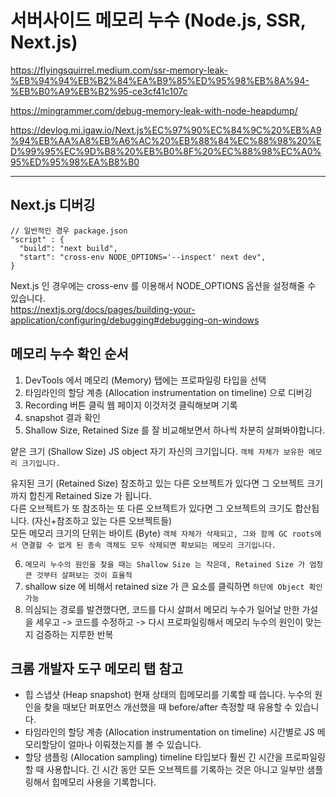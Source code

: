 # 서버사이드 메모리 누수 (Node.js, SSR, Next.js)

https://flyingsquirrel.medium.com/ssr-memory-leak-%EB%94%94%EB%B2%84%EA%B9%85%ED%95%98%EB%8A%94-%EB%B0%A9%EB%B2%95-ce3cf41c107c

https://mingrammer.com/debug-memory-leak-with-node-heapdump/

https://devlog.mi.igaw.io/Next.js%EC%97%90%EC%84%9C%20%EB%A9%94%EB%AA%A8%EB%A6%AC%20%EB%88%84%EC%88%98%20%ED%99%95%EC%9D%B8%20%EB%B0%8F%20%EC%88%98%EC%A0%95%ED%95%98%EA%B8%B0

---

## Next.js 디버깅

```
// 일반적인 경우 package.json
"script" : {
  "build": "next build",
  "start": "cross-env NODE_OPTIONS='--inspect' next dev",
}
```

Next.js 인 경우에는 cross-env 를 이용해서 NODE_OPTIONS 옵션을 설정해줄 수 있습니다.  
https://nextjs.org/docs/pages/building-your-application/configuring/debugging#debugging-on-windows

## 메모리 누수 확인 순서

1. DevTools 에서 메모리 (Memory) 탭에는 프로파일링 타입을 선택
2. 타임라인의 할당 계층 (Allocation instrumentation on timeline) 으로 디버깅
3. Recording 버튼 클릭 웹 페이지 이것저것 클릭해보며 기록
4. snapshot 결과 확인
5. Shallow Size, Retained Size 를 잘 비교해보면서 하나씩 차분히 살펴봐야합니다.

얕은 크기 (Shallow Size)
JS object 자기 자신의 크기입니다.
`객체 자체가 보유한 메모리 크기입니다.`

유지된 크기 (Retained Size)
참조하고 있는 다른 오브젝트가 있다면 그 오브젝트 크기까지 합친게 Retained Size 가 됩니다.  
다른 오브젝트가 또 참조하는 또 다른 오브젝트가 있다면 그 오브젝트의 크기도 합산됩니다. (자신+참조하고 있는 다른 오브젝트들)  
모든 메모리 크기의 단위는 바이트 (Byte)
`객체 자체가 삭제되고, 그와 함께 GC roots에서 연결할 수 없게 된 종속 객체도 모두 삭제되면 확보되는 메모리 크기입니다.`

6. `메모리 누수의 원인을 찾을 때는 Shallow Size 는 작은데, Retained Size 가 엄청 큰 것부터 살펴보는 것이 효율적`
7. shallow size 에 비해서 retained size 가 큰 요소를 클릭하면 `하단에 Object 확인 가능`
8. 의심되는 경로를 발견했다면, 코드를 다시 살펴서 메모리 누수가 일어날 만한 가설을 세우고 -> 코드를 수정하고 -> 다시 프로파일링해서 메모리 누수의 원인이 맞는지 검증하는 지루한 반복

## 크롬 개발자 도구 메모리 탭 참고

- 힙 스냅샷 (Heap snapshot)
  현재 상태의 힙메모리를 기록할 때 씁니다. 누수의 원인을 찾을 때보단 퍼포먼스 개선했을 때 before/after 측정할 때 유용할 수 있습니다.
- 타임라인의 할당 계층 (Allocation instrumentation on timeline)
  시간별로 JS 메모리할당이 얼마나 이뤄졌는지를 볼 수 있습니다.
- 할당 샘플링 (Allocation sampling)
  timeline 타입보다 훨씬 긴 시간을 프로파일링할 때 사용합니다. 긴 시간 동안 모든 오브젝트를 기록하는 것은 아니고 일부만 샘플링해서 힙메모리 사용을 기록합니다.
